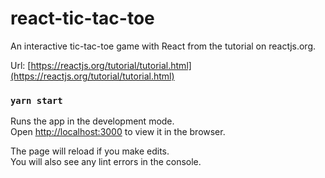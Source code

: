 # react-tic-tac-toe
An interactive tic-tac-toe game with React from the tutorial  on reactjs.org.

Url: [https://reactjs.org/tutorial/tutorial.html](https://reactjs.org/tutorial/tutorial.html)

### `yarn start`

Runs the app in the development mode.<br />
Open [http://localhost:3000](http://localhost:3000) to view it in the browser.

The page will reload if you make edits.<br />
You will also see any lint errors in the console.

